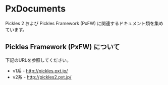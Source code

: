PxDocuments
===========

Pickles 2 および Pickles Framework (PxFW) に関連するドキュメント類を集めています。

## Pickles Framework (PxFW) について

下記のURLを参照してください。

- v1系 - http://pickles.pxt.jp/
- v2系 - http://pickles2.pxt.jp/
